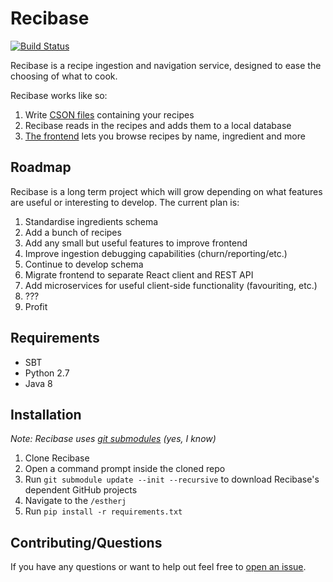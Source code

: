 # Recibase

[![Build Status](https://travis-ci.org/The-Silverwood-Institute/Recibase.svg?branch=master)](https://travis-ci.org/The-Silverwood-Institute/Recibase)

Recibase is a recipe ingestion and navigation service, designed to ease the choosing of what to cook.

Recibase works like so:

1. Write [CSON files][recipes] containing your recipes
2. Recibase reads in the recipes and adds them to a local database
3. [The frontend][frontend] lets you browse recipes by name, ingredient and more

## Roadmap

Recibase is a long term project which will grow depending on what features are useful or interesting to develop. The current plan is:

1. Standardise ingredients schema
2. Add a bunch of recipes
3. Add any small but useful features to improve frontend
4. Improve ingestion debugging capabilities (churn/reporting/etc.)
5. Continue to develop schema
6. Migrate frontend to separate React client and REST API
7. Add microservices for useful client-side functionality (favouriting, etc.)
8. ???
9. Profit

## Requirements

- SBT
- Python 2.7
- Java 8

## Installation

*Note: Recibase uses [git submodules][git-submodules] (yes, I know)*

1. Clone Recibase
2. Open a command prompt inside the cloned repo
3. Run `git submodule update --init --recursive` to download Recibase's dependent GitHub projects
4. Navigate to the `/estherj`
5. Run `pip install -r requirements.txt`

## Contributing/Questions

If you have any questions or want to help out feel free to [open an issue][new-issue].

[recipes]: https://github.com/The-Silverwood-Institute/Recipes
[frontend]: https://github.com/The-Silverwood-Institute/Frontend
[git-submodules]: https://git-scm.com/book/en/v2/Git-Tools-Submodules
[new-issue]: https://github.com/The-Silverwood-Institute/Recibase/issues/new
